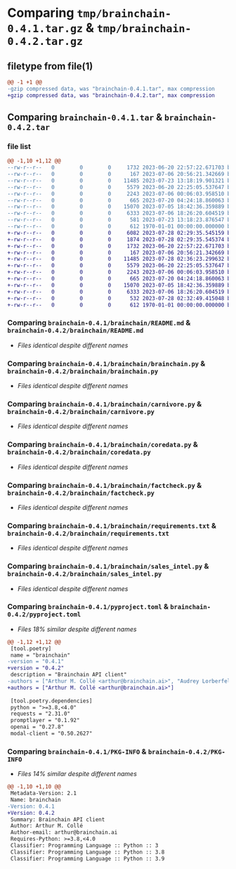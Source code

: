# Comparing `tmp/brainchain-0.4.1.tar.gz` & `tmp/brainchain-0.4.2.tar.gz`

## filetype from file(1)

```diff
@@ -1 +1 @@
-gzip compressed data, was "brainchain-0.4.1.tar", max compression
+gzip compressed data, was "brainchain-0.4.2.tar", max compression
```

## Comparing `brainchain-0.4.1.tar` & `brainchain-0.4.2.tar`

### file list

```diff
@@ -1,10 +1,12 @@
--rw-r--r--   0        0        0     1732 2023-06-20 22:57:22.671703 brainchain-0.4.1/brainchain/README.md
--rw-r--r--   0        0        0      167 2023-07-06 20:56:21.342669 brainchain-0.4.1/brainchain/__init__.py
--rw-r--r--   0        0        0    11485 2023-07-23 13:18:19.901321 brainchain-0.4.1/brainchain/brainchain.py
--rw-r--r--   0        0        0     5579 2023-06-20 22:25:05.537647 brainchain-0.4.1/brainchain/carnivore.py
--rw-r--r--   0        0        0     2243 2023-07-06 00:06:03.958510 brainchain-0.4.1/brainchain/coredata.py
--rw-r--r--   0        0        0      665 2023-07-20 04:24:18.860063 brainchain-0.4.1/brainchain/factcheck.py
--rw-r--r--   0        0        0    15070 2023-07-05 18:42:36.359889 brainchain-0.4.1/brainchain/requirements.txt
--rw-r--r--   0        0        0     6333 2023-07-06 18:26:20.604519 brainchain-0.4.1/brainchain/sales_intel.py
--rw-r--r--   0        0        0      581 2023-07-23 13:18:23.876547 brainchain-0.4.1/pyproject.toml
--rw-r--r--   0        0        0      612 1970-01-01 00:00:00.000000 brainchain-0.4.1/PKG-INFO
+-rw-r--r--   0        0        0     6082 2023-07-28 02:29:35.545159 brainchain-0.4.2/brainchain/.aider.chat.history.md
+-rw-r--r--   0        0        0     1874 2023-07-28 02:29:35.545374 brainchain-0.4.2/brainchain/.aider.input.history
+-rw-r--r--   0        0        0     1732 2023-06-20 22:57:22.671703 brainchain-0.4.2/brainchain/README.md
+-rw-r--r--   0        0        0      167 2023-07-06 20:56:21.342669 brainchain-0.4.2/brainchain/__init__.py
+-rw-r--r--   0        0        0    11485 2023-07-28 02:36:23.299632 brainchain-0.4.2/brainchain/brainchain.py
+-rw-r--r--   0        0        0     5579 2023-06-20 22:25:05.537647 brainchain-0.4.2/brainchain/carnivore.py
+-rw-r--r--   0        0        0     2243 2023-07-06 00:06:03.958510 brainchain-0.4.2/brainchain/coredata.py
+-rw-r--r--   0        0        0      665 2023-07-20 04:24:18.860063 brainchain-0.4.2/brainchain/factcheck.py
+-rw-r--r--   0        0        0    15070 2023-07-05 18:42:36.359889 brainchain-0.4.2/brainchain/requirements.txt
+-rw-r--r--   0        0        0     6333 2023-07-06 18:26:20.604519 brainchain-0.4.2/brainchain/sales_intel.py
+-rw-r--r--   0        0        0      532 2023-07-28 02:32:49.415048 brainchain-0.4.2/pyproject.toml
+-rw-r--r--   0        0        0      612 1970-01-01 00:00:00.000000 brainchain-0.4.2/PKG-INFO
```

### Comparing `brainchain-0.4.1/brainchain/README.md` & `brainchain-0.4.2/brainchain/README.md`

 * *Files identical despite different names*

### Comparing `brainchain-0.4.1/brainchain/brainchain.py` & `brainchain-0.4.2/brainchain/brainchain.py`

 * *Files identical despite different names*

### Comparing `brainchain-0.4.1/brainchain/carnivore.py` & `brainchain-0.4.2/brainchain/carnivore.py`

 * *Files identical despite different names*

### Comparing `brainchain-0.4.1/brainchain/coredata.py` & `brainchain-0.4.2/brainchain/coredata.py`

 * *Files identical despite different names*

### Comparing `brainchain-0.4.1/brainchain/factcheck.py` & `brainchain-0.4.2/brainchain/factcheck.py`

 * *Files identical despite different names*

### Comparing `brainchain-0.4.1/brainchain/requirements.txt` & `brainchain-0.4.2/brainchain/requirements.txt`

 * *Files identical despite different names*

### Comparing `brainchain-0.4.1/brainchain/sales_intel.py` & `brainchain-0.4.2/brainchain/sales_intel.py`

 * *Files identical despite different names*

### Comparing `brainchain-0.4.1/pyproject.toml` & `brainchain-0.4.2/pyproject.toml`

 * *Files 18% similar despite different names*

```diff
@@ -1,12 +1,12 @@
 [tool.poetry]
 name = "brainchain"
-version = "0.4.1"
+version = "0.4.2"
 description = "Brainchain API client"
-authors = ["Arthur M. Collé <arthur@brainchain.ai>", "Audrey Lorberfeld <alorberfeld@brainchain.ai>"]
+authors = ["Arthur M. Collé <arthur@brainchain.ai>"]
 
 [tool.poetry.dependencies]
 python = ">=3.8,<4.0"
 requests = "2.31.0"
 promptlayer = "0.1.92"
 openai = "0.27.8"
 modal-client = "0.50.2627"
```

### Comparing `brainchain-0.4.1/PKG-INFO` & `brainchain-0.4.2/PKG-INFO`

 * *Files 14% similar despite different names*

```diff
@@ -1,10 +1,10 @@
 Metadata-Version: 2.1
 Name: brainchain
-Version: 0.4.1
+Version: 0.4.2
 Summary: Brainchain API client
 Author: Arthur M. Collé
 Author-email: arthur@brainchain.ai
 Requires-Python: >=3.8,<4.0
 Classifier: Programming Language :: Python :: 3
 Classifier: Programming Language :: Python :: 3.8
 Classifier: Programming Language :: Python :: 3.9
```

